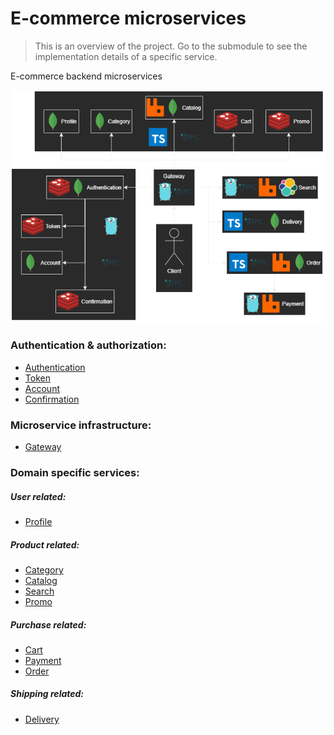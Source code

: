 # E-commerce microservices

> This is an overview of the project. Go to the submodule to see the implementation details of a specific service.

E-commerce backend microservices 

![Overview](./media/ecommerce-backend-overview.png)

### Authentication & authorization:

- [Authentication](https://github.com/numq/ecommerce-backend/authentication)
- [Token](https://github.com/numq/ecommerce-backend/token)
- [Account](https://github.com/numq/ecommerce-backend/account)
- [Confirmation](https://github.com/numq/ecommerce-backend/confirmation)

### Microservice infrastructure:

- [Gateway](https://github.com/numq/ecommerce-backend/gateway)

### Domain specific services:

##### User related:

- [Profile](https://github.com/numq/ecommerce-backend/profile)

##### Product related:

- [Category](https://github.com/numq/ecommerce-backend/category)
- [Catalog](https://github.com/numq/ecommerce-backend/catalog)
- [Search](https://github.com/numq/ecommerce-backend/search)
- [Promo](https://github.com/numq/ecommerce-backend/promo)

##### Purchase related:

- [Cart](https://github.com/numq/ecommerce-backend/cart)
- [Payment](https://github.com/numq/ecommerce-backend/payment)
- [Order](https://github.com/numq/ecommerce-backend/order)

##### Shipping related:

- [Delivery](https://github.com/numq/ecommerce-backend/delivery)
